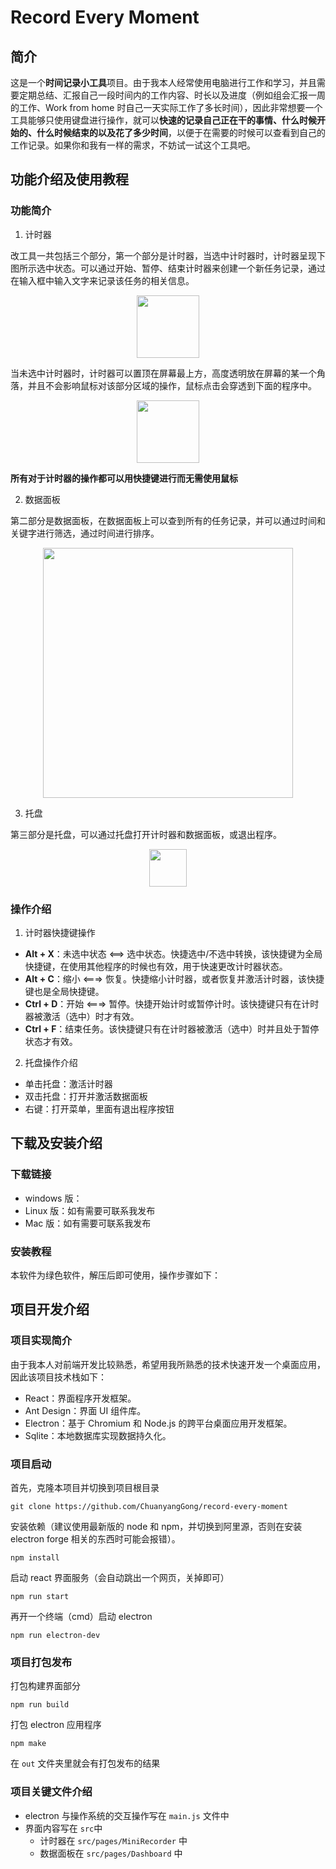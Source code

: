 # Record Every Moment

## 简介
这是一个**时间记录小工具**项目。由于我本人经常使用电脑进行工作和学习，并且需要定期总结、汇报自己一段时间内的工作内容、时长以及进度（例如组会汇报一周的工作、Work from home 时自己一天实际工作了多长时间），因此非常想要一个工具能够只使用键盘进行操作，就可以**快速的记录自己正在干的事情、什么时候开始的、什么时候结束的以及花了多少时间**，以便于在需要的时候可以查看到自己的工作记录。如果你和我有一样的需求，不妨试一试这个工具吧。

## 功能介绍及使用教程
### 功能简介
1. 计时器

改工具一共包括三个部分，第一个部分是计时器，当选中计时器时，计时器呈现下图所示选中状态。可以通过开始、暂停、结束计时器来创建一个新任务记录，通过在输入框中输入文字来记录该任务的相关信息。

<div style="display: flex; justify-content: center;">
    <image src="./docs/pictures/recorder_extend.png" style="height: 100px"/>
</div>

当未选中计时器时，计时器可以置顶在屏幕最上方，高度透明放在屏幕的某一个角落，并且不会影响鼠标对该部分区域的操作，鼠标点击会穿透到下面的程序中。

<div style="display: flex; justify-content: center;">
    <image src="./docs/pictures/recorder_transparent.png" style="height: 100px;"/>
</div>

**所有对于计时器的操作都可以用快捷键进行而无需使用鼠标**

2. 数据面板

第二部分是数据面板，在数据面板上可以查到所有的任务记录，并可以通过时间和关键字进行筛选，通过时间进行排序。

<div style="display: flex; justify-content: center;">
    <image src="./docs/pictures/dashboard.png" style="height: 400px;"/>
</div>

3. 托盘

第三部分是托盘，可以通过托盘打开计时器和数据面板，或退出程序。

<div style="display: flex; justify-content: center;">
    <image src="./docs/pictures/tray.png" style="height: 60px;"/>
</div>

### 操作介绍
1. 计时器快捷键操作

- **Alt + X**：未选中状态  <==> 选中状态。快捷选中/不选中转换，该快捷键为全局快捷键，在使用其他程序的时候也有效，用于快速更改计时器状态。
- **Alt + C**：缩小 <===> 恢复。快捷缩小计时器，或者恢复并激活计时器，该快捷键也是全局快捷键。
- **Ctrl + D**：开始 <===> 暂停。快捷开始计时或暂停计时。该快捷键只有在计时器被激活（选中）时才有效。
- **Ctrl + F**：结束任务。该快捷键只有在计时器被激活（选中）时并且处于暂停状态才有效。

2. 托盘操作介绍

- 单击托盘：激活计时器
- 双击托盘：打开并激活数据面板
- 右键：打开菜单，里面有退出程序按钮

## 下载及安装介绍
### 下载链接
- windows 版：
- Linux 版：如有需要可联系我发布
- Mac 版：如有需要可联系我发布

### 安装教程
本软件为绿色软件，解压后即可使用，操作步骤如下：

## 项目开发介绍
### 项目实现简介

由于我本人对前端开发比较熟悉，希望用我所熟悉的技术快速开发一个桌面应用，因此该项目技术栈如下：

- React：界面程序开发框架。
- Ant Design：界面 UI 组件库。
- Electron：基于 Chromium 和 Node.js 的跨平台桌面应用开发框架。
- Sqlite：本地数据库实现数据持久化。

### 项目启动

首先，克隆本项目并切换到项目根目录

```
git clone https://github.com/ChuanyangGong/record-every-moment
```

安装依赖（建议使用最新版的 node 和 npm，并切换到阿里源，否则在安装 electron forge 相关的东西时可能会报错）。

```
npm install
```

启动 react 界面服务（会自动跳出一个网页，关掉即可）

```
npm run start
```

再开一个终端（cmd）启动 electron

```
npm run electron-dev
```

### 项目打包发布

打包构建界面部分

```
npm run build
```

打包 electron 应用程序

```
npm make
```

在 ```out``` 文件夹里就会有打包发布的结果

### 项目关键文件介绍

- electron 与操作系统的交互操作写在 ```main.js``` 文件中
- 界面内容写在 ```src```中
  - 计时器在 ```src/pages/MiniRecorder``` 中
  - 数据面板在 ```src/pages/Dashboard``` 中
